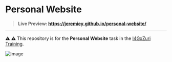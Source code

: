 # Personal Website

> **Live Preview: <https://jeremiey.github.io/personal-website/>**

<hr>

⚠️ ⚠️ This repository is for the **Personal Website** task in the [I4GxZuri Training](https://training.zuri.team).

![image](https://user-images.githubusercontent.com/87664239/174736680-30f134b0-fd91-4b45-83a3-caf7ec7c0ad5.png)
